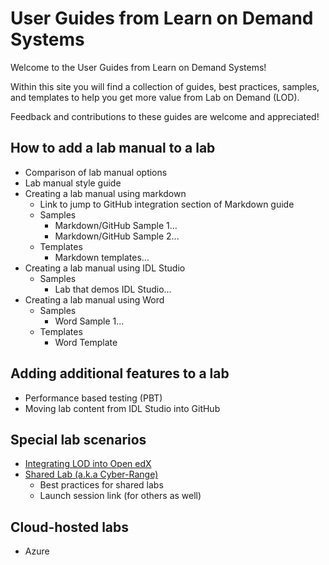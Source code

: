 # User Guides from Learn on Demand Systems

Welcome to the User Guides from Learn on Demand Systems!

Within this site you will find a collection of guides, best practices, samples, and templates to help you get more value from Lab on Demand (LOD).

Feedback and contributions to these guides are welcome and appreciated!

## How to add a lab manual to a lab
- Comparison of lab manual options
- Lab manual style guide
- Creating a lab manual using markdown
    - Link to jump to GitHub integration section of Markdown guide
    - Samples
        - Markdown/GitHub Sample 1...
        - Markdown/GitHub Sample 2...
    - Templates
        - Markdown templates...
- Creating a lab manual using IDL Studio
    - Samples
        - Lab that demos IDL Studio...
- Creating a lab manual using Word
    - Samples
        - Word Sample 1...
    - Templates
        - Word Template

## Adding additional features to a lab
- Performance based testing (PBT)
- Moving lab content from IDL Studio into GitHub

## Special lab scenarios
- [Integrating LOD into Open edX](lti/lod-lti.md)
- [Shared Lab (a.k.a Cyber-Range)](sl/sharedlabs.md)
  - Best practices for shared labs
  - Launch session link (for others as well)

## Cloud-hosted labs
- Azure

<!--
TODO: Break up the following into smaller guides according to what is listed above.
1. [IDL Authoring Guide](idl/idlv3.md)
1. [GitHub Integration Guide](github-integration/github-integration.md)
-->
